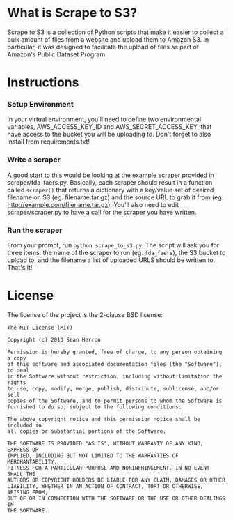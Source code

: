 # What is Scrape to S3?

Scrape to S3 is a collection of Python scripts that make it easier to collect a bulk amount of files from a website and upload them to Amazon S3. In particular, it was designed to facilitate the upload of files as part of Amazon's Public Dataset Program.

# Instructions

### Setup Environment
In your virtual environment, you'll need to define two environmental variables, AWS_ACCESS_KEY_ID and AWS_SECRET_ACCESS_KEY, that have access to the bucket you will be uploading to. Don't forget to also install from requirements.txt!

### Write a scraper
A good start to this would be looking at the example scraper provided in scraper/fda_faers.py. Basically, each scraper should result in a function called ``` scraper() ``` that returns a dictionary with a key/value set of desired filename on S3 (eg. filename.tar.gz) and the source URL to grab it from (eg. http://example.com/filename.tar.gz). You'll also need to edit scraper/scraper.py to have a call for the scraper you have written.

### Run the scraper
From your prompt, run ```python scrape_to_s3.py```. The script will ask you for three items: the name of the scraper to run (eg. ```fda_faers```), the S3 bucket to upload to, and the filename a list of uploaded URLS should be written to. That's it!

# License

The license of the project is the 2-clause BSD license:

```
The MIT License (MIT)

Copyright (c) 2013 Sean Herron

Permission is hereby granted, free of charge, to any person obtaining a copy
of this software and associated documentation files (the "Software"), to deal
in the Software without restriction, including without limitation the rights
to use, copy, modify, merge, publish, distribute, sublicense, and/or sell
copies of the Software, and to permit persons to whom the Software is
furnished to do so, subject to the following conditions:

The above copyright notice and this permission notice shall be included in
all copies or substantial portions of the Software.

THE SOFTWARE IS PROVIDED "AS IS", WITHOUT WARRANTY OF ANY KIND, EXPRESS OR
IMPLIED, INCLUDING BUT NOT LIMITED TO THE WARRANTIES OF MERCHANTABILITY,
FITNESS FOR A PARTICULAR PURPOSE AND NONINFRINGEMENT. IN NO EVENT SHALL THE
AUTHORS OR COPYRIGHT HOLDERS BE LIABLE FOR ANY CLAIM, DAMAGES OR OTHER
LIABILITY, WHETHER IN AN ACTION OF CONTRACT, TORT OR OTHERWISE, ARISING FROM,
OUT OF OR IN CONNECTION WITH THE SOFTWARE OR THE USE OR OTHER DEALINGS IN
THE SOFTWARE.
```